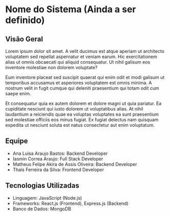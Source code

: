 # Nome do Sistema (Ainda a ser definido)

## Visão Geral
Lorem ipsum dolor sit amet. A velit ducimus est atque aperiam ut architecto voluptatem sed repellat aspernatur et veniam earum. Hic exercitationem alias ut omnis obcaecati qui aliquid consequatur. Ut nihil galisum eos inventore molestiae non dolorem voluptate?

Eum inventore placeat sed suscipit quaerat qui enim odit et modi galisum ut temporibus accusamus et asperiores voluptatem est omnis minima. A nostrum velit in fugit cumque qui deleniti praesentium qui totam odit cum saepe enim.

Et consequatur quia ex autem dolorem et dolore magni ut quia pariatur. Ea cupiditate nesciunt qui iusto dolorem ut voluptatibus alias. At nihil laudantium a reiciendis quae ea voluptas voluptates ea sunt praesentium sed molestiae officiis eos minus fugiat. Ex fugiat delectus nam quisquam expedita ut nesciunt soluta est natus consectetur aut enim voluptatum.

## Equipe
- Ana Luisa Araujo Bastos: Backend Developer
- Iasmin Correa Araujo: Full Stack Developer
- Matheus Felipe Akira de Assis Oliveira: Backend Developer
- Thais Ferreira da Silva: Frontend Developer

## Tecnologias Utilizadas
- Linguagem: JavaScript (Node.js)
- Frameworks: React.js (Frontend), Express.js (Backend)
- Banco de Dados: MongoDB

